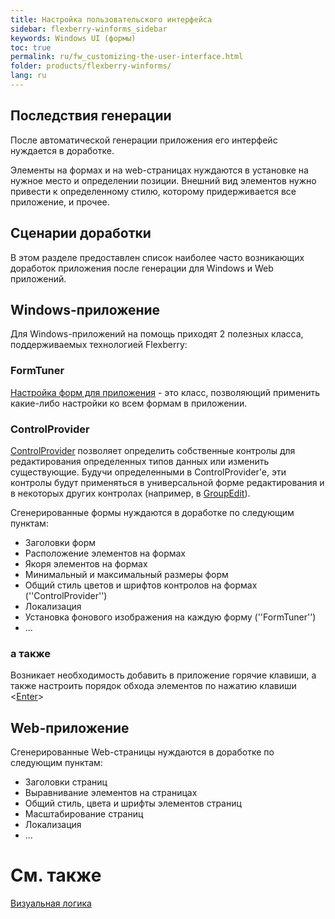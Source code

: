```yaml
---
title: Настройка пользовательского интерфейса
sidebar: flexberry-winforms_sidebar
keywords: Windows UI (формы)
toc: true
permalink: ru/fw_customizing-the-user-interface.html
folder: products/flexberry-winforms/
lang: ru
---
```


## Последствия генерации

После автоматической генерации приложения его интерфейс нуждается в доработке.

Элементы на формах и на web-страницах нуждаются в установке на нужное место и определении позиции. Внешний вид элементов нужно привести к определенному стилю, которому придерживается все приложение, и прочее.

## Сценарии доработки
В этом разделе предоставлен список наиболее часто возникающих доработок приложения после генерации для Windows и Web приложений.

## Windows-приложение
Для Windows-приложений на помощь приходят 2 полезных класса, поддерживаемых технологией Flexberry:

### FormTuner
[Настройка форм для приложения](fw_form-tuner.html) - это класс, позволяющий применить какие-либо настройки ко всем формам в приложении.

### ControlProvider
[ControlProvider](fw_control-provider-winforms.html) позволяет определить собственные контролы для редактирования определенных типов данных или изменить существующие. Будучи определенными в ControlProvider'e, эти контролы будут применяться в универсальной форме редактирования и в некоторых других контролах (например, в [GroupEdit](fw_group-edit.html)).

Сгенерированные формы нуждаются в доработке по следующим пунктам:

* Заголовки форм
* Расположение элементов на формах
* Якоря элементов на формах
* Минимальный и максимальный размеры форм
* Общий стиль цветов и шрифтов контролов на формах (''ControlProvider'')
* Локализация
* Установка фонового изображения на каждую форму (''FormTuner'')
* ...

### а также
Возникает необходимость добавить в приложение горячие клавиши, а также настроить порядок обхода элементов по нажатию клавиши <[Enter](fw_custom-form-tuner.html)>

## Web-приложение
Сгенерированные Web-страницы нуждаются в доработке по следующим пунктам:

* Заголовки страниц
* Выравнивание элементов на страницах
* Общий стиль, цвета и шрифты элементов страниц
* Масштабирование страниц
* Локализация
* ...

# См. также
[Визуальная логика](fw_visual-logic.html)

